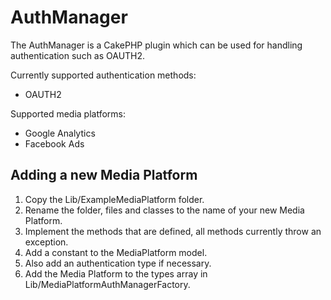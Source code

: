 # AuthManager
The AuthManager is a CakePHP plugin which can be used for handling authentication such as OAUTH2.

Currently supported authentication methods:
- OAUTH2

Supported media platforms:
- Google Analytics
- Facebook Ads

Adding a new Media Platform
---
1. Copy the Lib/ExampleMediaPlatform folder.
2. Rename the folder, files and classes to the name of your new Media Platform.
3. Implement the methods that are defined, all methods currently throw an exception.
4. Add a constant to the MediaPlatform model.
 1. Also add an authentication type if necessary.
5. Add the Media Platform to the types array in Lib/MediaPlatformAuthManagerFactory.